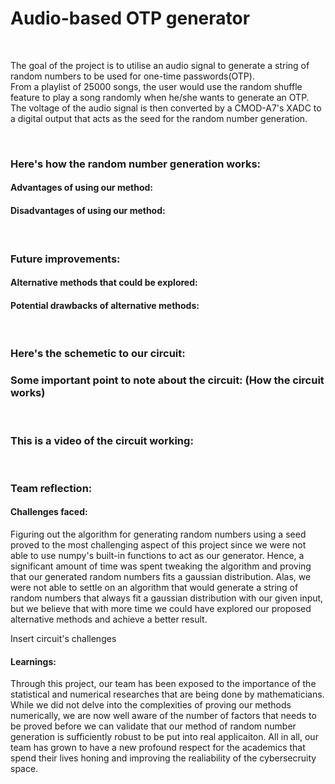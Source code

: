<h1>Audio-based OTP generator</h1>
<br>
<p>The goal of the project is to utilise an audio signal to generate a string of random numbers to be used for one-time passwords(OTP).
<br>
From a playlist of 25000 songs, the user would use the random shuffle feature to play a song randomly when he/she wants to generate an OTP.
<br>
The voltage of the audio signal is then converted by a CMOD-A7's XADC to a digital output that acts as the seed for the random number generation.</p>
<br>
<h3>Here's how the random number generation works:</h3>
<h4>Advantages of using our method:</h4>
<h4>Disadvantages of using our method:</h4>
<br>
<h3>Future improvements:</h3>
<h4>Alternative methods that could be explored:</h4>
<h4>Potential drawbacks of alternative methods:</h4>
<br>
<h3>Here's the schemetic to our circuit:</h3>
<h3>Some important point to note about the circuit: (How the circuit works)</h3>
<br>
<h3>This is a video of the circuit working:</h3>
<br>
<h3>Team reflection:</h3>
<h4>Challenges faced:</h4>
<p>Figuring out the algorithm for generating random numbers using a seed proved to the most challenging aspect of this project since we were not able to use numpy's built-in functions to act as our generator. Hence, a significant amount of time was spent tweaking the algorithm and proving that our generated random numbers fits a gaussian distribution. Alas, we were not able to settle on an algorithm that would generate a string of random numbers that always fit a gaussian distribution with our given input, but we believe that with more time we could have explored our proposed alternative methods and achieve a better result.</p>
<p>Insert circuit's challenges</p>
<h4>Learnings:</h4>
<p>Through this project, our team has been exposed to the importance of the statistical and numerical researches that are being done by mathematicians. While we did not delve into the complexities of proving our methods numerically, we are now well aware of the number of factors that needs to be proved before we can validate that our method of random number generation is sufficiently robust to be put into real applicaiton. All in all, our team has grown to have a new profound respect for the academics that spend their lives honing and improving the realiability of the cybersecruity space.</p>
